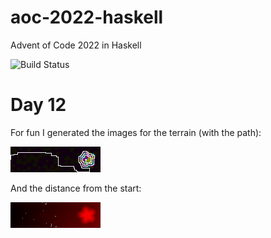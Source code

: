 # aoc-2022-haskell

Advent of Code 2022 in Haskell

![Build Status](https://github.com/benoitpas/aoc-2022/workflows/build/badge.svg)

# Day 12

For fun I generated the images for the terrain (with the path):

![terrain](terrain.bmp)

And the distance from the start:

![heatmap](heatmap.bmp)
